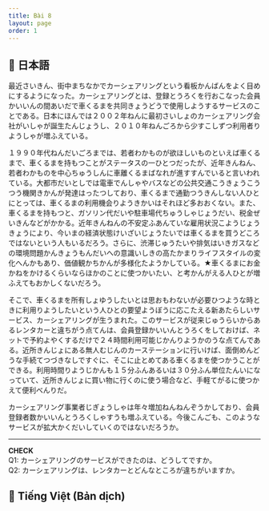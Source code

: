 ```yaml
---
title: Bài 8
layout: page
order: 1
---
```


## 📖 日本語
最近<ruby>さいきん</ruby>、街中<ruby>まちなか</ruby>でカーシェアリングという看板<ruby>かんばん</ruby>をよく目<ruby>め</ruby>にするようになった。カーシェアリングとは、登録<ruby>とうろく</ruby>を行<ruby>おこな</ruby>った会員<ruby>かいいん</ruby>の間<ruby>あいだ</ruby>で車<ruby>くるま</ruby>を共同<ruby>きょうどう</ruby>で使用<ruby>しよう</ruby>するサービスのことである。日本<ruby>にほん</ruby>では２００２年<ruby>ねん</ruby>に最初<ruby>さいしょ</ruby>のカーシェアリング会社<ruby>がいしゃ</ruby>が誕生<ruby>たんじょう</ruby>し、２０１０年<ruby>ねん</ruby>ごろから少<ruby>すこ</ruby>しずつ利用者<ruby>りようしゃ</ruby>が増<ruby>ふ</ruby>えている。

１９９０年代<ruby>ねんだい</ruby>ごろまでは、若者<ruby>わかもの</ruby>が欲<ruby>ほ</ruby>しいものといえば車<ruby>くるま</ruby>で、車<ruby>くるま</ruby>を持<ruby>も</ruby>つことがステータスの一<ruby>ひと</ruby>つだったが、近年<ruby>きんねん</ruby>、若者<ruby>わかもの</ruby>を中心<ruby>ちゅうしん</ruby>に車離<ruby>くるまばな</ruby>れが進<ruby>すす</ruby>んでいると言<ruby>い</ruby>われている。大都市<ruby>だいとし</ruby>では電車<ruby>でんしゃ</ruby>やバスなどの公共交通<ruby>こうきょうこうつう</ruby>機関<ruby>きかん</ruby>が発達<ruby>はったつ</ruby>しており、車<ruby>くるま</ruby>で通勤<ruby>つうきん</ruby>しない人<ruby>ひと</ruby>にとっては、車<ruby>くるま</ruby>の利用機会<ruby>りようきかい</ruby>はそれほど多<ruby>おお</ruby>くない。また、車<ruby>くるま</ruby>を持<ruby>も</ruby>つと、ガソリン代<ruby>だい</ruby>や駐車場代<ruby>ちゅうしゃじょうだい</ruby>、税金<ruby>ぜいきん</ruby>などがかかる。近年<ruby>きんねん</ruby>の不安定<ruby>ふあんてい</ruby>な雇用状況<ruby>こようじょうきょう</ruby>により、今<ruby>いま</ruby>の経済状態<ruby>けいざいじょうたい</ruby>では車<ruby>くるま</ruby>を買うどころではないという人もいるだろう。さらに、渋滞<ruby>じゅうたい</ruby>や排気<ruby>はいき</ruby>ガスなどの環境問題<ruby>かんきょうもんだい</ruby>への意識<ruby>いしき</ruby>の高<ruby>たか</ruby>まりライフスタイルの変化<ruby>へんか</ruby>もあり、価値観<ruby>かちかん</ruby>が多様化<ruby>たようか</ruby>している。★車<ruby>くるま</ruby>にお金<ruby>かね</ruby>をかけるくらいならほかのことに使<ruby>つか</ruby>いたい、と考<ruby>かんが</ruby>える人<ruby>ひと</ruby>が増<ruby>ふ</ruby>えてもおかしくないだろう。

そこで、車<ruby>くるま</ruby>を所有<ruby>しょゆう</ruby>したいとは思<ruby>おも</ruby>わないが必要<ruby>ひつよう</ruby>な時<ruby>とき</ruby>に利用<ruby>りよう</ruby>したいという人<ruby>ひと</ruby>の要望<ruby>ようぼう</ruby>に応<ruby>こた</ruby>える新<ruby>あたら</ruby>しいサービス、カーシェアリングが生<ruby>う</ruby>まれた。このサービスが従来<ruby>じゅうらい</ruby>からあるレンタカーと違<ruby>ちが</ruby>う点<ruby>てん</ruby>は、会員登録<ruby>かいいんとうろく</ruby>をしておけば、ネットで予約<ruby>よやく</ruby>するだけで２４時間利用可能<ruby>じかんりようかのう</ruby>な点<ruby>てん</ruby>である。近所<ruby>きんじょ</ruby>にある無人<ruby>むじん</ruby>のカーステーションに行<ruby>い</ruby>けば、面倒<ruby>めんどう</ruby>な手続<ruby>てつづ</ruby>きなしですぐに、そこに止<ruby>と</ruby>めてある車<ruby>くるま</ruby>を使<ruby>つか</ruby>うことができる。利用時間<ruby>りようじかん</ruby>も１５分<ruby>ふん</ruby>あるいは３０分<ruby>ふん</ruby>単位<ruby>たんい</ruby>になっていて、近所<ruby>きんじょ</ruby>に買い物に行くのに使う場合など、手軽<ruby>てがる</ruby>に使<ruby>つか</ruby>えて便利<ruby>べんり</ruby>だ。

カーシェアリング事業者<ruby>じぎょうしゃ</ruby>は年々増加<ruby>ねんねんぞうか</ruby>しており、会員登録者数<ruby>かいいんとうろくしゃすう</ruby>も増<ruby>ふ</ruby>えている。今後<ruby>こんご</ruby>も、このようなサービスが拡大<ruby>かくだい</ruby>していくのではないだろうか。

---

**CHECK**  
Q1: カーシェアリングのサービスができたのは、どうしてですか。  
Q2: カーシェアリングは、レンタカーとどんなところが違<ruby>ちが</ruby>いますか。  

## 📘 Tiếng Việt (Bản dịch)

